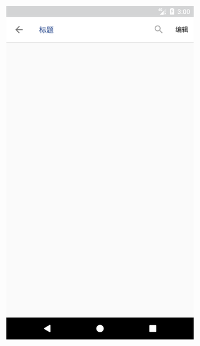 
 ![image](https://github.com/JunhaoWEI/ToolbarStyle/blob/master/screenshots/Screenshot_1490889773.png)
